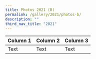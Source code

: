 ```yaml
---
title: Photos 2021 (B)
permalink: /gallery/2021/photos-b/
description: ""
third_nav_title: "2021"
---
```



| Column 1 | Column 2 | Column 3 |
| -------- | -------- | -------- |
| Text     | Text     | Text     |

